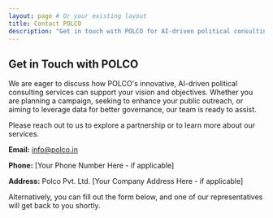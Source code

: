 ```yaml
---
layout: page # Or your existing layout
title: Contact POLCO
description: "Get in touch with POLCO for AI-driven political consulting services."
---
```


## Get in Touch with POLCO

We are eager to discuss how POLCO's innovative, AI-driven political consulting services can support your vision and objectives. Whether you are planning a campaign, seeking to enhance your public outreach, or aiming to leverage data for better governance, our team is ready to assist.

Please reach out to us to explore a partnership or to learn more about our services.

**Email:** [info@polco.in](mailto:info@polco.in)

**Phone:** [Your Phone Number Here - if applicable]

**Address:**
Polco Pvt. Ltd.
[Your Company Address Here - if applicable]

Alternatively, you can fill out the form below, and one of our representatives will get back to you shortly.

<!-- Keep your existing contact form here if you have one -->
<!-- Example:
<form action="your_form_handler_url" method="POST">
  <label for="name">Name:</label><br>
  <input type="text" id="name" name="name"><br>
  <label for="email">Email:</label><br>
  <input type="email" id="email" name="email"><br>
  <label for="message">Message:</label><br>
  <textarea id="message" name="message"></textarea><br><br>
  <input type="submit" value="Send Message">
</form>
-->
